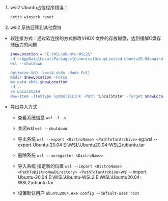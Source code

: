 1. wsl2 Ubuntu占位程序错误：

   ````bash
   netsh winsock reset
   ````

2. wsl2 系统迁移到其他盘符


* 软连接方式：通过软连接的方式修改VHDX 文件的存放磁盘，达到缓解C盘存储压力的问题
	```bash
	$newLocation = "E:\WSL\Ubuntu-WSL2\"
	cd ~\AppData\Local\Packages\CanonicalGroupLimited.Ubuntu20.04onWindows_79rhkp1fndgsc\LocalState
	wsl --shutdown
	
	Optimize-VHD .\ext4.vhdx -Mode Full
	mkdir $newLocation -Force
	mv ext4.vhdx $newLocation
	cd ..
	rm LocalState
	New-Item -ItemType SymbolicLink -Path "LocalState" -Target $newLocation
	```

* 导出导入方式

	* 查看系统信息 ```wsl -l -v```

	* 关闭wsl  ```wsl --shutdown```

	* 导出系统 ```wsl --export <DistroName> <PathToTarArchive>```  eg:wsl --export Ubuntu-20.04  E:\WSL\Ubuntu20.04-WSL2\ubuntu.tar
	* 删除系统 ```wsl --unregister <DistroName>```
	* 导入系统 指定新的位置 ```wsl --import <DistroName> <PathToDistroNewDirectory> <PathToTarArchive>```wsl --import Ubuntu-20.04 E:\WSL\Ubuntu-WSL2 E:\WSL\Ubuntu20.04-WSL2\ubuntu.tar
	* 设置默认用户 ```ubuntu2004.exe config --default-user root```



